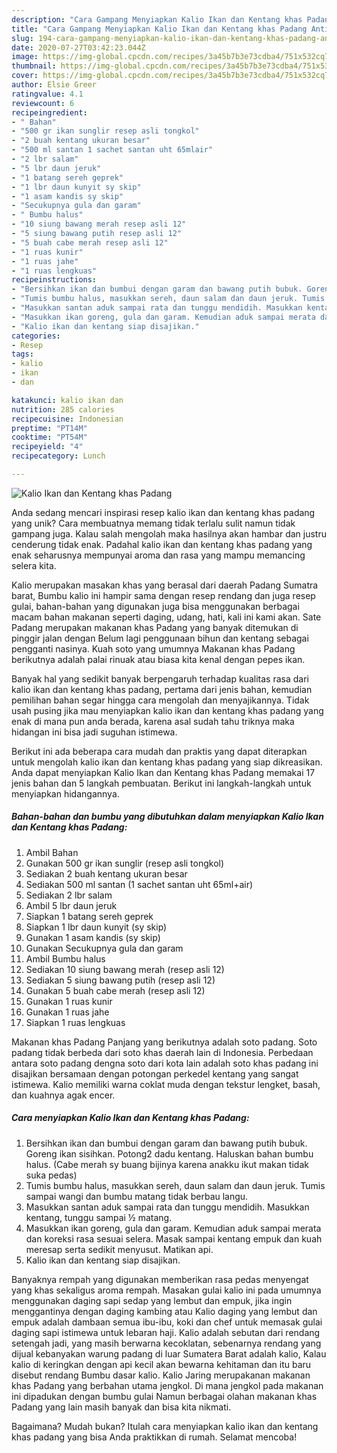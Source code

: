 ```yaml
---
description: "Cara Gampang Menyiapkan Kalio Ikan dan Kentang khas Padang Anti Gagal"
title: "Cara Gampang Menyiapkan Kalio Ikan dan Kentang khas Padang Anti Gagal"
slug: 194-cara-gampang-menyiapkan-kalio-ikan-dan-kentang-khas-padang-anti-gagal
date: 2020-07-27T03:42:23.044Z
image: https://img-global.cpcdn.com/recipes/3a45b7b3e73cdba4/751x532cq70/kalio-ikan-dan-kentang-khas-padang-foto-resep-utama.jpg
thumbnail: https://img-global.cpcdn.com/recipes/3a45b7b3e73cdba4/751x532cq70/kalio-ikan-dan-kentang-khas-padang-foto-resep-utama.jpg
cover: https://img-global.cpcdn.com/recipes/3a45b7b3e73cdba4/751x532cq70/kalio-ikan-dan-kentang-khas-padang-foto-resep-utama.jpg
author: Elsie Greer
ratingvalue: 4.1
reviewcount: 6
recipeingredient:
- " Bahan"
- "500 gr ikan sunglir resep asli tongkol"
- "2 buah kentang ukuran besar"
- "500 ml santan 1 sachet santan uht 65mlair"
- "2 lbr salam"
- "5 lbr daun jeruk"
- "1 batang sereh geprek"
- "1 lbr daun kunyit sy skip"
- "1 asam kandis sy skip"
- "Secukupnya gula dan garam"
- " Bumbu halus"
- "10 siung bawang merah resep asli 12"
- "5 siung bawang putih resep asli 12"
- "5 buah cabe merah resep asli 12"
- "1 ruas kunir"
- "1 ruas jahe"
- "1 ruas lengkuas"
recipeinstructions:
- "Bersihkan ikan dan bumbui dengan garam dan bawang putih bubuk. Goreng ikan sisihkan. Potong2 dadu kentang. Haluskan bahan bumbu halus. (Cabe merah sy buang bijinya karena anakku ikut makan tidak suka pedas)"
- "Tumis bumbu halus, masukkan sereh, daun salam dan daun jeruk. Tumis sampai wangi dan bumbu matang tidak berbau langu."
- "Masukkan santan aduk sampai rata dan tunggu mendidih. Masukkan kentang, tunggu sampai ½ matang."
- "Masukkan ikan goreng, gula dan garam. Kemudian aduk sampai merata dan koreksi rasa sesuai selera. Masak sampai kentang empuk dan kuah meresap serta sedikit menyusut. Matikan api."
- "Kalio ikan dan kentang siap disajikan."
categories:
- Resep
tags:
- kalio
- ikan
- dan

katakunci: kalio ikan dan 
nutrition: 285 calories
recipecuisine: Indonesian
preptime: "PT14M"
cooktime: "PT54M"
recipeyield: "4"
recipecategory: Lunch

---
```



![Kalio Ikan dan Kentang khas Padang](https://img-global.cpcdn.com/recipes/3a45b7b3e73cdba4/751x532cq70/kalio-ikan-dan-kentang-khas-padang-foto-resep-utama.jpg)

Anda sedang mencari inspirasi resep kalio ikan dan kentang khas padang yang unik? Cara membuatnya memang tidak terlalu sulit namun tidak gampang juga. Kalau salah mengolah maka hasilnya akan hambar dan justru cenderung tidak enak. Padahal kalio ikan dan kentang khas padang yang enak seharusnya mempunyai aroma dan rasa yang mampu memancing selera kita.

Kalio merupakan masakan khas yang berasal dari daerah Padang Sumatra barat, Bumbu kalio ini hampir sama dengan resep rendang dan juga resep gulai, bahan-bahan yang digunakan juga bisa menggunakan berbagai macam bahan makanan seperti daging, udang, hati, kali ini kami akan. Sate Padang merupakan makanan khas Padang yang banyak ditemukan di pinggir jalan dengan Belum lagi penggunaan bihun dan kentang sebagai pengganti nasinya. Kuah soto yang umumnya Makanan khas Padang berikutnya adalah palai rinuak atau biasa kita kenal dengan pepes ikan.

Banyak hal yang sedikit banyak berpengaruh terhadap kualitas rasa dari kalio ikan dan kentang khas padang, pertama dari jenis bahan, kemudian pemilihan bahan segar hingga cara mengolah dan menyajikannya. Tidak usah pusing jika mau menyiapkan kalio ikan dan kentang khas padang yang enak di mana pun anda berada, karena asal sudah tahu triknya maka hidangan ini bisa jadi suguhan istimewa.


Berikut ini ada beberapa cara mudah dan praktis yang dapat diterapkan untuk mengolah kalio ikan dan kentang khas padang yang siap dikreasikan. Anda dapat menyiapkan Kalio Ikan dan Kentang khas Padang memakai 17 jenis bahan dan 5 langkah pembuatan. Berikut ini langkah-langkah untuk menyiapkan hidangannya.

<!--inarticleads1-->

##### Bahan-bahan dan bumbu yang dibutuhkan dalam menyiapkan Kalio Ikan dan Kentang khas Padang:

1. Ambil  Bahan
1. Gunakan 500 gr ikan sunglir (resep asli tongkol)
1. Sediakan 2 buah kentang ukuran besar
1. Sediakan 500 ml santan (1 sachet santan uht 65ml+air)
1. Sediakan 2 lbr salam
1. Ambil 5 lbr daun jeruk
1. Siapkan 1 batang sereh geprek
1. Siapkan 1 lbr daun kunyit (sy skip)
1. Gunakan 1 asam kandis (sy skip)
1. Gunakan Secukupnya gula dan garam
1. Ambil  Bumbu halus
1. Sediakan 10 siung bawang merah (resep asli 12)
1. Sediakan 5 siung bawang putih (resep asli 12)
1. Gunakan 5 buah cabe merah (resep asli 12)
1. Gunakan 1 ruas kunir
1. Gunakan 1 ruas jahe
1. Siapkan 1 ruas lengkuas


Makanan khas Padang Panjang yang berikutnya adalah soto padang. Soto padang tidak berbeda dari soto khas daerah lain di Indonesia. Perbedaan antara soto padang dengna soto dari kota lain adalah soto khas padang ini disajikan bersamaan dengan potongan perkedel kentang yang sangat istimewa. Kalio memiliki warna coklat muda dengan tekstur lengket, basah, dan kuahnya agak encer. 

<!--inarticleads2-->

##### Cara menyiapkan Kalio Ikan dan Kentang khas Padang:

1. Bersihkan ikan dan bumbui dengan garam dan bawang putih bubuk. Goreng ikan sisihkan. Potong2 dadu kentang. Haluskan bahan bumbu halus. (Cabe merah sy buang bijinya karena anakku ikut makan tidak suka pedas)
1. Tumis bumbu halus, masukkan sereh, daun salam dan daun jeruk. Tumis sampai wangi dan bumbu matang tidak berbau langu.
1. Masukkan santan aduk sampai rata dan tunggu mendidih. Masukkan kentang, tunggu sampai ½ matang.
1. Masukkan ikan goreng, gula dan garam. Kemudian aduk sampai merata dan koreksi rasa sesuai selera. Masak sampai kentang empuk dan kuah meresap serta sedikit menyusut. Matikan api.
1. Kalio ikan dan kentang siap disajikan.


Banyaknya rempah yang digunakan memberikan rasa pedas menyengat yang khas sekaligus aroma rempah. Masakan gulai kalio ini pada umumnya menggunakan daging sapi sedap yang lembut dan empuk, jika ingin menggantinya dengan daging kambing atau Kalio daging yang lembut dan empuk adalah dambaan semua ibu-ibu, koki dan chef untuk memasak gulai daging sapi istimewa untuk lebaran haji. Kalio adalah sebutan dari rendang setengah jadi, yang masih berwarna kecoklatan, sebenarnya rendang yang dijual kebanyakan warung padang di luar Sumatera Barat adalah kalio, Kalau kalio di keringkan dengan api kecil akan bewarna kehitaman dan itu baru disebut rendang Bumbu dasar kalio. Kalio Jaring merupakanan makanan khas Padang yang berbahan utama jengkol. Di mana jengkol pada makanan ini dipadukan dengan bumbu gulai Namun berbagai olahan makanan khas Padang yang lain masih banyak dan bisa kita nikmati. 

Bagaimana? Mudah bukan? Itulah cara menyiapkan kalio ikan dan kentang khas padang yang bisa Anda praktikkan di rumah. Selamat mencoba!
